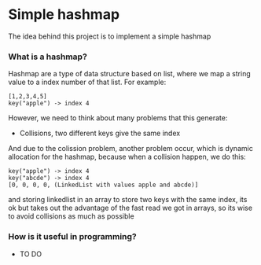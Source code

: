 # Simple hashmap
The idea behind this project is to implement a simple hashmap

### What is a hashmap?
Hashmap are a type of data structure based on list, where we map a string value to a index number of that list. For example:
```
[1,2,3,4,5]
key("apple") -> index 4
```
However, we need to think about many problems that this generate:
- Collisions, two different keys give the same index

And due to the colission problem, another problem occur, which is dynamic allocation for the hashmap, because when a collision happen, we do this:
```
key("apple") -> index 4
key("abcde") -> index 4
[0, 0, 0, 0, (LinkedList with values apple and abcde)]
```
and storing linkedlist in an array to store two keys with the same index, its ok but takes out the advantage of the fast read we got in arrays, so its wise to avoid collisions as much as possible

### How is it useful in programming?
- TO DO
